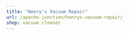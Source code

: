 ```yaml
---
title: "Henry's Vacuum Repair"
url: /apache-junction/henrys-vacuum-repair/
shop: vacuum cleaner
---
```


